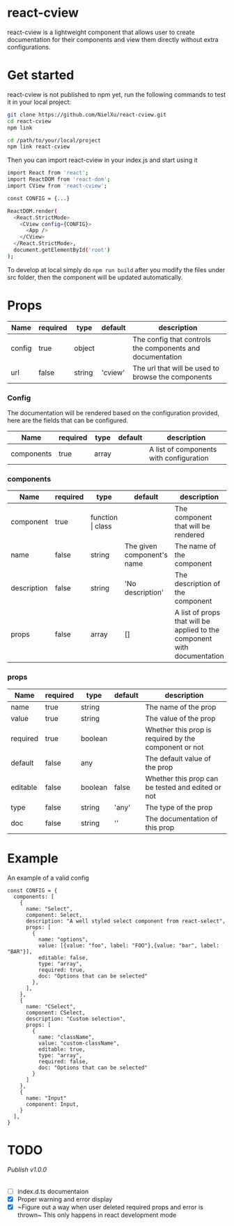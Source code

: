 # react-cview
react-cview is a lightweight component that allows user to create documentation for their components and view them directly without extra configurations.

# Get started
react-cview is not published to npm yet, run the following commands to test it in your local project:

```sh
git clone https://github.com/NielXu/react-cview.git
cd react-cview
npm link

cd /path/to/your/local/project
npm link react-cview
```

Then you can import react-cview in your index.js and start using it

```sh
import React from 'react';
import ReactDOM from 'react-dom';
import CView from 'react-cview';

const CONFIG = {...}

ReactDOM.render(
  <React.StrictMode>
    <CView config={CONFIG}>
      <App />
    </CView>
  </React.StrictMode>,
  document.getElementById('root')
);
```

To develop at local simply do `npm run build` after you modify the files under src folder, then the component will be updated automatically.


# Props
|Name|required|type|default|description|
|---|---|---|---|---|
|config|true|object||The config that controls the components and documentation
|url|false|string|'cview'|The url that will be used to browse the components

### Config
The documentation will be rendered based on the configuration provided, here are the fields that can be configured.

|Name|required|type|default|description|
|---|---|---|---|---|
|components|true|array||A list of components with configuration

### components
|Name|required|type|default|description|
|---|---|---|---|---|
|component|true|function \| class||The component that will be rendered
|name|false|string|The given component's name|The name of the component
|description|false|string|'No description'|The description of the component
|props|false|array|[]|A list of props that will be applied to the component with documentation

### props
|Name|required|type|default|description|
|---|---|---|---|---|
|name|true|string||The name of the prop
|value|true|string||The value of the prop
|required|true|boolean||Whether this prop is required by the component or not
|default|false|any||The default value of the prop
|editable|false|boolean|false|Whether this prop can be tested and edited or not
|type|false|string|'any'|The type of the prop
|doc|false|string|''|The documentation of this prop

# Example
An example of a valid config

```
const CONFIG = {
  components: [
    {
      name: "Select",
      component: Select,
      description: "A well styled select component from react-select",
      props: [
        {
          name: "options",
          value: [{value: "foo", label: "FOO"},{value: "bar", label: "BAR"}],
          editable: false,
          type: "array",
          required: true,
          doc: "Options that can be selected"
        },
      ],
    },
    {
      name: "CSelect",
      component: CSelect,
      description: "Custom selection",
      props: [
        {
          name: "className",
          value: "custom-className",
          editable: true,
          type: "array",
          required: false,
          doc: "Options that can be selected"
        }
      ]
    },
    {
      name: "Input"
      component: Input,
    }
  ],
}
```

# TODO

###### Publish v1.0.0
- [ ] index.d.ts documentaion
- [x] Proper warning and error display
- [x] ~Figure out a way when user deleted required props and error is thrown~ This only happens in react development mode